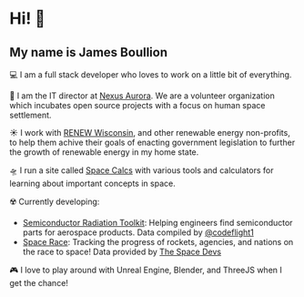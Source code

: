 <h1>Hi! 👋</h1>
<h2>My name is James Boullion</h2>

💻 I am a full stack developer who loves to work on a little bit of everything.

🚀 I am the IT director at [Nexus Aurora](https://nexusaurora.org/). We are a volunteer organization which incubates open source projects with a focus on human space settlement.

☀️ I work with [RENEW Wisconsin](https://www.renewwisconsin.org/), and other renewable energy non-profits, to help them achive their goals of enacting government legislation to further the growth of renewable energy in my home state.

🛸 I run a site called [Space Calcs](https://spacecalcs.com/) with various tools and calculators for learning about important concepts in space. 

☢️ Currently developing: 
- [Semiconductor Radiation Toolkit](https://rad-toolkit.nexusaurora.org/): Helping engineers find semiconductor parts for aerospace products. Data compiled by [@codeflight1](https://github.com/codeflight1) 
- [Space Race](https://space-race.nexusaurora.org/): Tracking the progress of rockets, agencies, and nations on the race to space! Data provided by [The Space Devs](https://thespacedevs.com/)


🎮 I love to play around with Unreal Engine, Blender, and ThreeJS when I get the chance!
